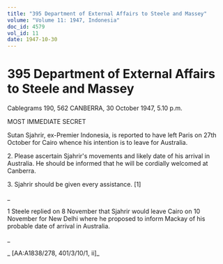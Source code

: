```yaml
---
title: "395 Department of External Affairs to Steele and Massey"
volume: "Volume 11: 1947, Indonesia"
doc_id: 4579
vol_id: 11
date: 1947-10-30
---
```


# 395 Department of External Affairs to Steele and Massey

Cablegrams 190, 562 CANBERRA, 30 October 1947, 5.10 p.m.

MOST IMMEDIATE SECRET

Sutan Sjahrir, ex-Premier Indonesia, is reported to have left Paris on 27th October for Cairo whence his intention is to leave for Australia.

2\. Please ascertain Sjahrir's movements and likely date of his arrival in Australia. He should be informed that he will be cordially welcomed at Canberra.

3\. Sjahrir should be given every assistance. [1]

_

1 Steele replied on 8 November that Sjahrir would leave Cairo on 10 November for New Delhi where he proposed to inform Mackay of his probable date of arrival in Australia.

_

_ [AA:A1838/278, 401/3/10/1, ii]_
